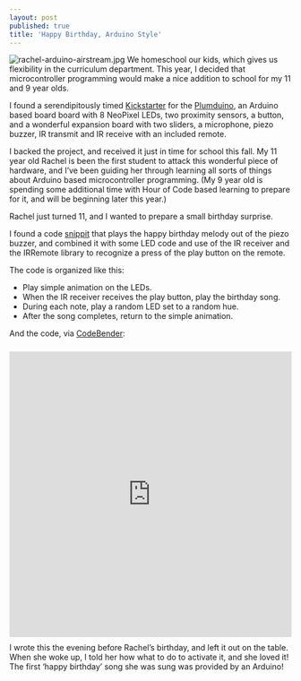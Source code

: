 ```yaml
---
layout: post
published: true
title: 'Happy Birthday, Arduino Style'
---
```

![rachel-arduino-airstream.jpg]({{site.baseurl}}/media/rachel-arduino-airstream.jpg)
We homeschool our kids, which gives us flexibility in the curriculum department. This year, I decided that microcontroller programming would make a nice addition to school for my 11 and 9 year olds.

I found a serendipitously timed [Kickstarter][ks] for the [Plumduino][plumduino], an Arduino based board board with 8 NeoPixel LEDs, two proximity sensors, a button, and a wonderful expansion board with two sliders, a microphone, piezo buzzer, IR transmit and IR receive with an included remote.

I backed the project, and received it just in time for school this fall.
My 11 year old Rachel is been the first student to attack this wonderful piece of hardware, and I’ve been guiding her through learning all sorts of things about Arduino based microcontroller programming.  (My 9 year old is spending some additional time with Hour of Code based learning to prepare for it, and will be beginning later this year.)

Rachel just turned 11, and I wanted to prepare a small birthday surprise.

I found a code [snippit][cs] that plays the happy birthday melody out of the piezo buzzer, and combined it with some LED code and use of the IR receiver and the IRRemote library to recognize a press of the play button on the remote.

The code is organized like this:
- Play simple animation on the LEDs.
- When the IR receiver receives the play button, play the birthday song.
- During each note, play a random LED set to a random hue.
- After the song completes, return to the simple animation. 

And the code, via [CodeBender](http://www.codebender.cc):
<iframe style="height: 510px; width: 100%; margin: 10px 0 10px;" allowTransparency="true" src="https://codebender.cc/embed/sketch:379540" frameborder="0"></iframe>
I wrote this the evening before Rachel’s birthday, and left it out on the table. When she woke up, I told her how what to do to activate it, and she loved it! The first ‘happy birthday’ song she was sung was provided by an Arduino!

[ks]: https://www.kickstarter.com/projects/plumgeek/plumduino-diy-programmable-light-your-first-maker/description
[plumduino]: http://www.plumgeek.com/plumduino.html
[cs]: http://forum.arduino.cc/index.php?topic=178460.0
